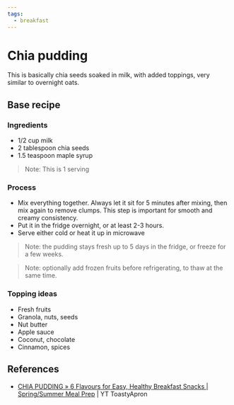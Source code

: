 ```yaml
---
tags:
  - breakfast
---
```


# Chia pudding

This is basically chia seeds soaked in milk, with added toppings, very similar to overnight oats.

## Base recipe

### Ingredients

* 1/2 cup milk
* 2 tablespoon chia seeds
* 1.5 teaspoon maple syrup

> Note: This is 1 serving

### Process

* Mix everything together. Always let it sit for 5 minutes after mixing, then mix again to remove clumps. This step is important for smooth and creamy consistency.
* Put it in the fridge overnight, or at least 2-3 hours.
* Serve either cold or heat it up in microwave

> Note: the pudding stays fresh up to 5 days in the fridge, or freeze for a few weeks.

> Note: optionally add frozen fruits before refrigerating, to thaw at the same time.

### Topping ideas

* Fresh fruits
* Granola, nuts, seeds
* Nut butter
* Apple sauce
* Coconut, chocolate
* Cinnamon, spices

## References

* [CHIA PUDDING » 6 Flavours for Easy, Healthy Breakfast Snacks | Spring/Summer Meal Prep](https://www.youtube.com/watch?v=jRu2aFdRL54&ab_channel=ToastyApron) | YT ToastyApron

